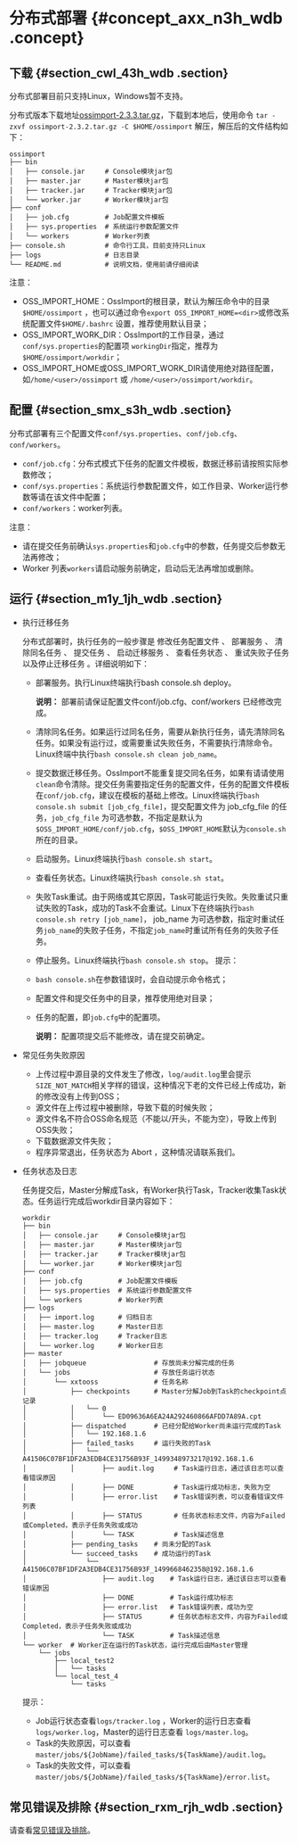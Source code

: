 # 分布式部署 {#concept_axx_n3h_wdb .concept}

## 下载 {#section_cwl_43h_wdb .section}

分布式部署目前只支持Linux，Windows暂不支持。

 分布式版本下载地址[ossimport-2.3.3.tar.gz](http://gosspublic.alicdn.com/ossimport/international/distributed/ossimport-2.3.3.tar.gz)，下载到本地后，使用命令 `tar -zxvf ossimport-2.3.2.tar.gz -C $HOME/ossimport` 解压，解压后的文件结构如下：

```
ossimport
├── bin
│   ├── console.jar     # Console模块jar包
│   ├── master.jar      # Master模块jar包
│   ├── tracker.jar     # Tracker模块jar包
│   └── worker.jar      # Worker模块jar包
├── conf
│   ├── job.cfg         # Job配置文件模板
│   ├── sys.properties  # 系统运行参数配置文件
│   └── workers         # Worker列表
├── console.sh          # 命令行工具，目前支持只Linux
├── logs                # 日志目录
└── README.md           # 说明文档，使用前请仔细阅读
```

注意：

-   OSS\_IMPORT\_HOME：OssImport的根目录，默认为解压命令中的目录`$HOME/ossimport` ，也可以通过命令`export OSS_IMPORT_HOME=<dir>`或修改系统配置文件`$HOME/.bashrc` 设置，推荐使用默认目录；
-   OSS\_IMPORT\_WORK\_DIR：OssImport的工作目录，通过`conf/sys.properties`的配置项 `workingDir`指定，推荐为`$HOME/ossimport/workdir`；
-   OSS\_IMPORT\_HOME或OSS\_IMPORT\_WORK\_DIR请使用绝对路径配置，如`/home/<user>/ossimport` 或 `/home/<user>/ossimport/workdir`。

## 配置 {#section_smx_s3h_wdb .section}

分布式部署有三个配置文件`conf/sys.properties`、`conf/job.cfg`、`conf/workers`。

-   `conf/job.cfg`：分布式模式下任务的配置文件模板，数据迁移前请按照实际参数修改；
-   `conf/sys.properties`：系统运行参数配置文件，如工作目录、Worker运行参数等请在该文件中配置；
-   `conf/workers`：worker列表。

注意：

-   请在提交任务前确认`sys.properties`和`job.cfg`中的参数，任务提交后参数无法再修改；
-   Worker 列表`workers`请启动服务前确定，启动后无法再增加或删除。

## 运行 {#section_m1y_1jh_wdb .section}

-   执行迁移任务

    分布式部署时，执行任务的一般步骤是 修改任务配置文件 、 部署服务 、 清除同名任务 、 提交任务 、 启动迁移服务 、 查看任务状态 、 重试失败子任务以及停止迁移任务 。详细说明如下：

    -   部署服务。执行Linux终端执行bash console.sh deploy。

        **说明：** 部署前请保证配置文件conf/job.cfg、conf/workers 已经修改完成。

    -   清除同名任务。如果运行过同名任务，需要从新执行任务，请先清除同名任务。如果没有运行过，或需要重试失败任务，不需要执行清除命令。Linux终端中执行`bash console.sh clean job_name`。
    -   提交数据迁移任务。OssImport不能重复提交同名任务，如果有请请使用`clean`命令清除。提交任务需要指定任务的配置文件，任务的配置文件模板在`conf/job.cfg`，建议在模板的基础上修改。Linux终端执行`bash console.sh submit [job_cfg_file]`，提交配置文件为 job\_cfg\_file 的任务，`job_cfg_file` 为可选参数，不指定是默认为`$OSS_IMPORT_HOME/conf/job.cfg`，`$OSS_IMPORT_HOME`默认为`console.sh`所在的目录。
    -   启动服务。Linux终端执行`bash console.sh start`。
    -   查看任务状态。Linux终端执行`bash console.sh stat`。
    -   失败Task重试。由于网络或其它原因，Task可能运行失败。失败重试只重试失败的Task，成功的Task不会重试。Linux下在终端执行`bash console.sh retry [job_name]`， job\_name 为可选参数，指定时重试任务`job_name`的失败子任务，不指定`job_name`时重试所有任务的失败子任务。
    -   停止服务。Linux终端执行`bash console.sh stop`。
    提示：

    -   `bash console.sh`在参数错误时，会自动提示命令格式；
    -   配置文件和提交任务中的目录，推荐使用绝对目录；
    -   任务的配置，即`job.cfg`中的配置项。

        **说明：** 配置项提交后不能修改，请在提交前确定。

-   常见任务失败原因
    -   上传过程中源目录的文件发生了修改，`log/audit.log`里会提示`SIZE_NOT_MATCH`相关字样的错误，这种情况下老的文件已经上传成功，新的修改没有上传到OSS；
    -   源文件在上传过程中被删除，导致下载的时候失败；
    -   源文件名不符合OSS命名规范（不能以/开头，不能为空），导致上传到OSS失败；
    -   下载数据源文件失败；
    -   程序异常退出，任务状态为 Abort ，这种情况请联系我们。
-   任务状态及日志

    任务提交后，Master分解成Task，有Worker执行Task，Tracker收集Task状态。任务运行完成后workdir目录内容如下：

    ```
    workdir
    ├── bin
    │   ├── console.jar     # Console模块jar包
    │   ├── master.jar      # Master模块jar包
    │   ├── tracker.jar     # Tracker模块jar包
    │   └── worker.jar      # Worker模块jar包
    ├── conf
    │   ├── job.cfg         # Job配置文件模板
    │   ├── sys.properties  # 系统运行参数配置文件
    │   └── workers         # Worker列表
    ├── logs
    │   ├── import.log      # 归档日志
    │   ├── master.log      # Master日志
    │   ├── tracker.log     # Tracker日志
    │   └── worker.log      # Worker日志
    ├── master
    │   ├── jobqueue                 # 存放尚未分解完成的任务
    │   └── jobs                     # 存放任务运行状态
    │       └── xxtooss              # 任务名称
    │           ├── checkpoints      # Master分解Job到Task的checkpoint点记录
    │           │   └── 0
    │           │       └── ED09636A6EA24A292460866AFDD7A89A.cpt
    │           ├── dispatched       # 已经分配给Worker尚未运行完成的Task
    │           │   └── 192.168.1.6
    │           ├── failed_tasks     # 运行失败的Task
    │           │   └── A41506C07BF1DF2A3EDB4CE31756B93F_1499348973217@192.168.1.6
    │           │       ├── audit.log     # Task运行日志，通过该日志可以查看错误原因
    │           │       ├── DONE          # Task运行成功标志，失败为空
    │           │       ├── error.list    # Task错误列表，可以查看错误文件列表
    │           │       ├── STATUS        # 任务状态标志文件，内容为Failed或Completed，表示子任务失败或成功
    │           │       └── TASK          # Task描述信息
    │           ├── pending_tasks    # 尚未分配的Task
    │           └── succeed_tasks    # 成功运行的Task
    │               └── A41506C07BF1DF2A3EDB4CE31756B93F_1499668462358@192.168.1.6
    │                   ├── audit.log    # Task运行日志，通过该日志可以查看错误原因
    │                   ├── DONE         # Task运行成功标志
    │                   ├── error.list   # Task错误列表，成功为空
    │                   ├── STATUS       # 任务状态标志文件，内容为Failed或Completed，表示子任务失败或成功
    │                   └── TASK         # Task描述信息
    └── worker  # Worker正在运行的Task状态，运行完成后由Master管理
        └── jobs
            ├── local_test2
            │   └── tasks
            └── local_test_4
                └── tasks
    ```

    提示：

    -   Job运行状态查看`logs/tracker.log` ，Worker的运行日志查看`logs/worker.log`，Master的运行日志查看 `logs/master.log`。
    -   Task的失败原因，可以查看`master/jobs/${JobName}/failed_tasks/${TaskName}/audit.log`。
    -   Task的失败文件，可以查看`master/jobs/${JobName}/failed_tasks/${TaskName}/error.list`。

## 常见错误及排除 {#section_rxm_rjh_wdb .section}

请查看[常见错误及排除](intl.zh-CN/常用工具/ossimport/常见问题.md#)。

